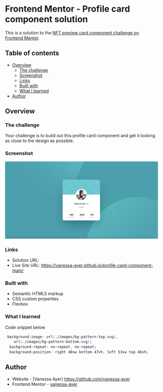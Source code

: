 # Frontend Mentor - Profile card component solution

This is a solution to the [NFT preview card component challenge on Frontend Mentor](https://www.frontendmentor.io/solutions/product-preview-card-component-jVOJ9Fv-6n).

## Table of contents

- [Overview](#overview)
  - [The challenge](#the-challenge)
  - [Screenshot](#screenshot)
  - [Links](#links)
  - [Built with](#built-with)
  - [What I learned](#what-i-learned)
- [Author](#author)

## Overview

### The challenge

Your challenge is to build out this profile card component and get it looking as close to the design as possible.

### Screenshot

![](design/my-desktop-design.png)

### Links

- Solution URL: 
- Live Site URL: https://vanessa-ayer.github.io/profile-card-component-main/

### Built with

- Semantic HTML5 markup
- CSS custom properties
- Flexbox

### What I learned 

Code snippet below

```css
 background-image: url(./images/bg-pattern-top.svg),
    url(./images/bg-pattern-bottom.svg);
  background-repeat: no-repeat, no-repeat;
  background-position: right 48vw bottom 47vh, left 53vw top 46vh;
```


## Author

- Website - [Vanessa Ayer] https://github.com/vanessa-ayer
- Frontend Mentor - [vanessa-ayer](https://www.frontendmentor.io/profile/vanessa-ayer)
